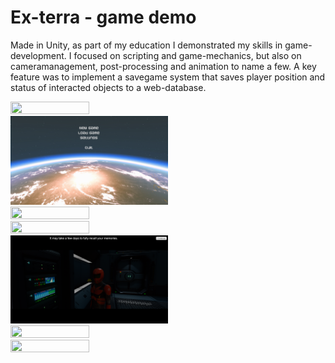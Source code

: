 # Ex-terra - game demo

Made in Unity, as part of my education I demonstrated my skills in game-development. I focused on scripting and game-mechanics, but also on cameramanagement, post-processing and animation to name a few. A key feature was to implement a savegame system that saves player position and status of interacted objects to a web-database.


<img src="https://github.com/rmopc/Ex-terra/blob/master/Media/title.png" width=50% height=50%>
<img src="https://github.com/rmopc/Ex-terra/blob/master/Media/mainmenu.png" width=50% height=50%>
<img src="https://github.com/rmopc/Ex-terra/blob/master/Media/intro.png" width=50% height=50%>
<img src="https://github.com/rmopc/Ex-terra/blob/master/Media/cryoroom.png" width=50% height=50%>
<img src="https://github.com/rmopc/Ex-terra/blob/master/Media/android_interact.png" width=50% height=50%>
<img src="https://github.com/rmopc/Ex-terra/blob/master/Media/engineering.png" width=50% height=50%>
<img src="https://github.com/rmopc/Ex-terra/blob/master/Media/command_deck.png" width=50% height=50%>
